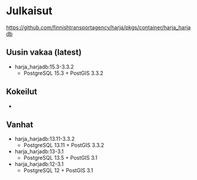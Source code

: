 # Julkaisut

https://github.com/finnishtransportagency/harja/pkgs/container/harja_harjadb

## Uusin vakaa (latest)
* harja_harjadb:15.3-3.3.2
    * PostgreSQL 15.3 + PostGIS 3.3.2

## Kokeilut
* 

## Vanhat
* harja_harjadb:13.11-3.3.2
    * PostgreSQL 13.11 + PostGIS 3.3.2
* harja_harjadb:13-3.1
    * PostgreSQL 13.5 + PostGIS 3.1
* harja_harjadb:12-3.1
   * PostgreSQL 12 + PostGIS 3.1
    
